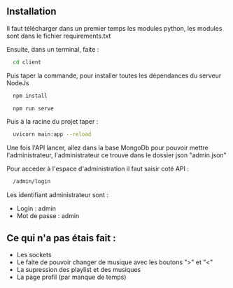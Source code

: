 
## Installation 

Il faut télécharger dans un premier temps les modules python, les modules sont dans le fichier requirements.txt 

Ensuite, dans un terminal, faite : 

```bash
  cd client 
```

Puis taper la commande, pour installer toutes les dépendances du serveur NodeJs

```bash
  npm install 
```

```bash
  npm run serve  
```

Puis à la racine du projet taper : 

```bash
  uvicorn main:app --reload 
```

Une fois l'API lancer, allez dans la base MongoDb pour pouvoir mettre l'administrateur, l'administrateur ce trouve dans le dossier json "admin.json"

Pour acceder à l'espace d'administration il faut saisir coté API : 
```bash
  /admin/login 
```

Les identifiant administrateur sont : 
- Login : admin 
- Mot de passe : admin 


## Ce qui n'a pas étais fait : 
- Les sockets 
- Le faite de pouvoir changer de musique avec les boutons ">" et "<" 
- La supression des playlist et des musiques 
- La page profil (par manque de temps)

